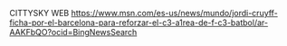 CITTYSKY
WEB
https://www.msn.com/es-us/news/mundo/jordi-cruyff-ficha-por-el-barcelona-para-reforzar-el-c3-a1rea-de-f-c3-batbol/ar-AAKFbQO?ocid=BingNewsSearch 
